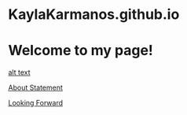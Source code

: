# KaylaKarmanos.github.io
# Welcome to my page!

[alt text](assets/images/mountainbackground.png)

[About Statement](about.md)

[Looking Forward](lookingforward.html)
